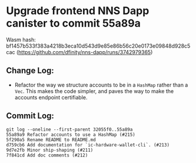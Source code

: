 # Upgrade frontend NNS Dapp canister to commit 55a89a

Wasm hash: bf1457b533f383a4218b3eca10d543d9e85e86b56c20e0173e09848d928c5cac (https://github.com/dfinity/nns-dapp/runs/3742979365)

## Change Log:

* Refactor the way we structure accounts to be in a `HashMap` rather than a `Vec`. This makes the code simpler, and paves the way to make the accounts endpoint certifiable.

## Commit Log:

```
git log --oneline --first-parent 32055f0..55a89a
55a89a9 Refactor accounts to use a HashMap (#215)
5f290a5 Rename README to README.md
d759cb6 Add documentation for `ic-hardware-wallet-cli`. (#213)
9d7e2fb Minor ship-shaping (#211)
7f841cd Add doc comments (#212)
```
